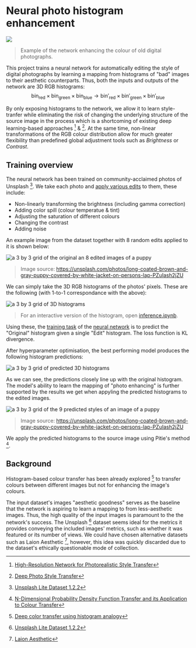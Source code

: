 # Neural photo histogram enhancement

![](./assets/example-results.jpg)

> Example of the network enhancing the colour of old digital photographs.

This project trains a neural network for automatically editing the style of digital photographs by learning a mapping from histograms of "bad" images to their aesthetic counterparts. Thus, both the inputs and outputs of the network are 3D RGB histograms: $$\text{bin}_{\text{red}} \times \text{bin}_{\text{green}} \times \text{bin}_{\text{blue}} \to \text{bin}'_{\text{red}} \times \text{bin}'_{\text{green}} \times \text{bin}'_{\text{blue}}$$

By only exposing histograms to the network, we allow it to learn style-tranfer while eliminating the risk of changing the underlying structure of the source image in the process which is a shortcoming of existing deep learning-based approaches [^1] & [^2]. At the same time, non-linear transformations of the RGB colour distribution allow for much greater flexibility than predefined global adjustment tools such as _Brightness_ or _Contrast_.

## Training overview

The neural network has been trained on community-acclaimed photos of Unsplash [^3]. We take each photo and [apply various edits](./src/operations/random_edit.py) to them, these include:

- Non-linearly transforming the brightness (including gamma correction)
- Adding color spill (colour temperatue & tint)
- Adjusting the saturation of different colours
- Changing the contrast
- Adding noise

An example image from the dataset together with 8 random edits applied to it is shown below:

![a 3 by 3 grid of the original an 8 edited images of a puppy](./assets/input-photos.jpg)

> Image source: https://unsplash.com/photos/long-coated-brown-and-gray-puppy-covered-by-white-jacket-on-persons-lap-PZuIash2jZU

We can simply take the 3D RGB histograms of the photos' pixels. These are the following (with 1-to-1 correspondance with the above):

![a 3 by 3 grid of 3D histograms](./assets/input-histograms.jpg)

> For an interactive version of the histogram, open [inference.ipynb](./src/inference.ipynb).

Using these, the [training task](./src/training/train.py) of the [neural network](./src/models/histogram_net.py) is to predict the "Original" histogram given a single "Edit" histogram. The loss function is KL divergence.

After hyperparameter optimisation, the best performing model produces the following histogram predictions:

![a 3 by 3 grid of predicted 3D histograms](./assets/predicted-histograms.jpg)

As we can see, the predictions closely line up with the original histogram. The model's ability to learn the mapping of "photo enhancing" is further supported by the results we get when appyling the predicted histograms to the edited images.

![a 3 by 3 grid of the 9 predicted styles of an image of a puppy](./assets/predicted-photos.jpg)

> Image source: https://unsplash.com/photos/long-coated-brown-and-gray-puppy-covered-by-white-jacket-on-persons-lap-PZuIash2jZU

We apply the predicted histograms to the source image using Pitie's method [^4].

## Background

Histogram-based colour transfer has been already explored [^5] to transfer colours between different images but not for enhancing the image's colours.

The input dataset's images "aesthetic goodness" serves as the baseline that the network is aspiring to learn a mapping to from less-aesthetic images. Thus, the high quality of the input images is paramount to the the network's success. The Unsplash [^3] dataset seems ideal for the metrics it provides conveying the included images' metrics, such as whether it was featured or its number of views. We could have chosen alternative datasets such as Laion Aesthetic [^6], however, this idea was quickly discarded due to the dataset's ethically questionable mode of collection.

[^1]: [High-Resolution Network for Photorealistic Style Transfer](https://github.com/limingcv/Photorealistic-Style-Transfer)
[^2]: [Deep Photo Style Transfer](https://github.com/luanfujun/deep-photo-styletransfer)
[^3]: [Unsplash Lite Dataset 1.2.2](https://github.com/unsplash/datasets)
[^4]:
    [N-Dimensional Probability Density Function Transfer and its
    Application to Colour Transfer](https://github.com/frcs/colour-transfer/tree/master)

[^5]: [Deep color transfer using histogram analogy](https://github.com/codeslake/Color_Transfer_Histogram_Analogy)
[^6]: [Laion Aesthetic](https://laion.ai/blog/laion-aesthetics)
